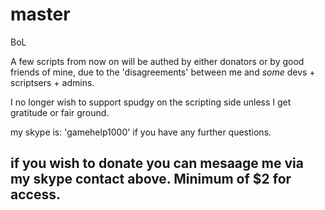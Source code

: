# master
BoL

A few scripts from now on will be authed by either donators or by good friends of mine, due to the 'disagreements' between me and <i>some</i> devs + scriptsers + admins.

I no longer wish to support spudgy on the scripting side unless I get gratitude or fair ground.

my skype is: 'gamehelp1000' if you have any further questions.
## if you wish to donate you can mesaage me via my skype contact above. Minimum of $2 for access.

